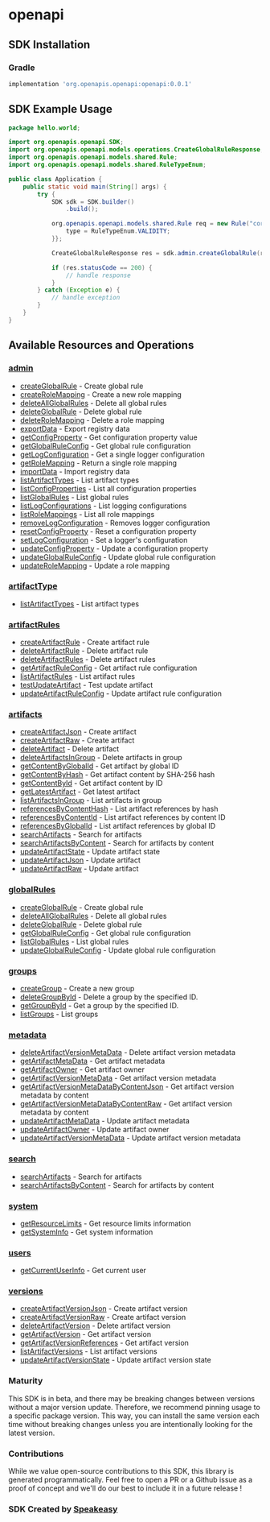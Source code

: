 # openapi

<!-- Start SDK Installation -->
## SDK Installation

### Gradle

```groovy
implementation 'org.openapis.openapi:openapi:0.0.1'
```
<!-- End SDK Installation -->

## SDK Example Usage
<!-- Start SDK Example Usage -->
```java
package hello.world;

import org.openapis.openapi.SDK;
import org.openapis.openapi.models.operations.CreateGlobalRuleResponse;
import org.openapis.openapi.models.shared.Rule;
import org.openapis.openapi.models.shared.RuleTypeEnum;

public class Application {
    public static void main(String[] args) {
        try {
            SDK sdk = SDK.builder()
                .build();

            org.openapis.openapi.models.shared.Rule req = new Rule("corrupti") {{
                type = RuleTypeEnum.VALIDITY;
            }};            

            CreateGlobalRuleResponse res = sdk.admin.createGlobalRule(req);

            if (res.statusCode == 200) {
                // handle response
            }
        } catch (Exception e) {
            // handle exception
        }
    }
}
```
<!-- End SDK Example Usage -->

<!-- Start SDK Available Operations -->
## Available Resources and Operations


### [admin](docs/admin/README.md)

* [createGlobalRule](docs/admin/README.md#createglobalrule) - Create global rule
* [createRoleMapping](docs/admin/README.md#createrolemapping) - Create a new role mapping
* [deleteAllGlobalRules](docs/admin/README.md#deleteallglobalrules) - Delete all global rules
* [deleteGlobalRule](docs/admin/README.md#deleteglobalrule) - Delete global rule
* [deleteRoleMapping](docs/admin/README.md#deleterolemapping) - Delete a role mapping
* [exportData](docs/admin/README.md#exportdata) - Export registry data
* [getConfigProperty](docs/admin/README.md#getconfigproperty) - Get configuration property value
* [getGlobalRuleConfig](docs/admin/README.md#getglobalruleconfig) - Get global rule configuration
* [getLogConfiguration](docs/admin/README.md#getlogconfiguration) - Get a single logger configuration
* [getRoleMapping](docs/admin/README.md#getrolemapping) - Return a single role mapping
* [importData](docs/admin/README.md#importdata) - Import registry data
* [listArtifactTypes](docs/admin/README.md#listartifacttypes) - List artifact types
* [listConfigProperties](docs/admin/README.md#listconfigproperties) - List all configuration properties
* [listGlobalRules](docs/admin/README.md#listglobalrules) - List global rules
* [listLogConfigurations](docs/admin/README.md#listlogconfigurations) - List logging configurations
* [listRoleMappings](docs/admin/README.md#listrolemappings) - List all role mappings
* [removeLogConfiguration](docs/admin/README.md#removelogconfiguration) - Removes logger configuration
* [resetConfigProperty](docs/admin/README.md#resetconfigproperty) - Reset a configuration property
* [setLogConfiguration](docs/admin/README.md#setlogconfiguration) - Set a logger's configuration
* [updateConfigProperty](docs/admin/README.md#updateconfigproperty) - Update a configuration property
* [updateGlobalRuleConfig](docs/admin/README.md#updateglobalruleconfig) - Update global rule configuration
* [updateRoleMapping](docs/admin/README.md#updaterolemapping) - Update a role mapping

### [artifactType](docs/artifacttype/README.md)

* [listArtifactTypes](docs/artifacttype/README.md#listartifacttypes) - List artifact types

### [artifactRules](docs/artifactrules/README.md)

* [createArtifactRule](docs/artifactrules/README.md#createartifactrule) - Create artifact rule
* [deleteArtifactRule](docs/artifactrules/README.md#deleteartifactrule) - Delete artifact rule
* [deleteArtifactRules](docs/artifactrules/README.md#deleteartifactrules) - Delete artifact rules
* [getArtifactRuleConfig](docs/artifactrules/README.md#getartifactruleconfig) - Get artifact rule configuration
* [listArtifactRules](docs/artifactrules/README.md#listartifactrules) - List artifact rules
* [testUpdateArtifact](docs/artifactrules/README.md#testupdateartifact) - Test update artifact
* [updateArtifactRuleConfig](docs/artifactrules/README.md#updateartifactruleconfig) - Update artifact rule configuration

### [artifacts](docs/artifacts/README.md)

* [createArtifactJson](docs/artifacts/README.md#createartifactjson) - Create artifact
* [createArtifactRaw](docs/artifacts/README.md#createartifactraw) - Create artifact
* [deleteArtifact](docs/artifacts/README.md#deleteartifact) - Delete artifact
* [deleteArtifactsInGroup](docs/artifacts/README.md#deleteartifactsingroup) - Delete artifacts in group
* [getContentByGlobalId](docs/artifacts/README.md#getcontentbyglobalid) - Get artifact by global ID
* [getContentByHash](docs/artifacts/README.md#getcontentbyhash) - Get artifact content by SHA-256 hash
* [getContentById](docs/artifacts/README.md#getcontentbyid) - Get artifact content by ID
* [getLatestArtifact](docs/artifacts/README.md#getlatestartifact) - Get latest artifact
* [listArtifactsInGroup](docs/artifacts/README.md#listartifactsingroup) - List artifacts in group
* [referencesByContentHash](docs/artifacts/README.md#referencesbycontenthash) - List artifact references by hash
* [referencesByContentId](docs/artifacts/README.md#referencesbycontentid) - List artifact references by content ID
* [referencesByGlobalId](docs/artifacts/README.md#referencesbyglobalid) - List artifact references by global ID
* [searchArtifacts](docs/artifacts/README.md#searchartifacts) - Search for artifacts
* [searchArtifactsByContent](docs/artifacts/README.md#searchartifactsbycontent) - Search for artifacts by content
* [updateArtifactState](docs/artifacts/README.md#updateartifactstate) - Update artifact state
* [updateArtifactJson](docs/artifacts/README.md#updateartifactjson) - Update artifact
* [updateArtifactRaw](docs/artifacts/README.md#updateartifactraw) - Update artifact

### [globalRules](docs/globalrules/README.md)

* [createGlobalRule](docs/globalrules/README.md#createglobalrule) - Create global rule
* [deleteAllGlobalRules](docs/globalrules/README.md#deleteallglobalrules) - Delete all global rules
* [deleteGlobalRule](docs/globalrules/README.md#deleteglobalrule) - Delete global rule
* [getGlobalRuleConfig](docs/globalrules/README.md#getglobalruleconfig) - Get global rule configuration
* [listGlobalRules](docs/globalrules/README.md#listglobalrules) - List global rules
* [updateGlobalRuleConfig](docs/globalrules/README.md#updateglobalruleconfig) - Update global rule configuration

### [groups](docs/groups/README.md)

* [createGroup](docs/groups/README.md#creategroup) - Create a new group
* [deleteGroupById](docs/groups/README.md#deletegroupbyid) - Delete a group by the specified ID.
* [getGroupById](docs/groups/README.md#getgroupbyid) - Get a group by the specified ID.
* [listGroups](docs/groups/README.md#listgroups) - List groups

### [metadata](docs/metadata/README.md)

* [deleteArtifactVersionMetaData](docs/metadata/README.md#deleteartifactversionmetadata) - Delete artifact version metadata
* [getArtifactMetaData](docs/metadata/README.md#getartifactmetadata) - Get artifact metadata
* [getArtifactOwner](docs/metadata/README.md#getartifactowner) - Get artifact owner
* [getArtifactVersionMetaData](docs/metadata/README.md#getartifactversionmetadata) - Get artifact version metadata
* [getArtifactVersionMetaDataByContentJson](docs/metadata/README.md#getartifactversionmetadatabycontentjson) - Get artifact version metadata by content
* [getArtifactVersionMetaDataByContentRaw](docs/metadata/README.md#getartifactversionmetadatabycontentraw) - Get artifact version metadata by content
* [updateArtifactMetaData](docs/metadata/README.md#updateartifactmetadata) - Update artifact metadata
* [updateArtifactOwner](docs/metadata/README.md#updateartifactowner) - Update artifact owner
* [updateArtifactVersionMetaData](docs/metadata/README.md#updateartifactversionmetadata) - Update artifact version metadata

### [search](docs/search/README.md)

* [searchArtifacts](docs/search/README.md#searchartifacts) - Search for artifacts
* [searchArtifactsByContent](docs/search/README.md#searchartifactsbycontent) - Search for artifacts by content

### [system](docs/system/README.md)

* [getResourceLimits](docs/system/README.md#getresourcelimits) - Get resource limits information
* [getSystemInfo](docs/system/README.md#getsysteminfo) - Get system information

### [users](docs/users/README.md)

* [getCurrentUserInfo](docs/users/README.md#getcurrentuserinfo) - Get current user

### [versions](docs/versions/README.md)

* [createArtifactVersionJson](docs/versions/README.md#createartifactversionjson) - Create artifact version
* [createArtifactVersionRaw](docs/versions/README.md#createartifactversionraw) - Create artifact version
* [deleteArtifactVersion](docs/versions/README.md#deleteartifactversion) - Delete artifact version
* [getArtifactVersion](docs/versions/README.md#getartifactversion) - Get artifact version
* [getArtifactVersionReferences](docs/versions/README.md#getartifactversionreferences) - Get artifact version
* [listArtifactVersions](docs/versions/README.md#listartifactversions) - List artifact versions
* [updateArtifactVersionState](docs/versions/README.md#updateartifactversionstate) - Update artifact version state
<!-- End SDK Available Operations -->

### Maturity

This SDK is in beta, and there may be breaking changes between versions without a major version update. Therefore, we recommend pinning usage 
to a specific package version. This way, you can install the same version each time without breaking changes unless you are intentionally 
looking for the latest version.

### Contributions

While we value open-source contributions to this SDK, this library is generated programmatically. 
Feel free to open a PR or a Github issue as a proof of concept and we'll do our best to include it in a future release !

### SDK Created by [Speakeasy](https://docs.speakeasyapi.dev/docs/using-speakeasy/client-sdks)
